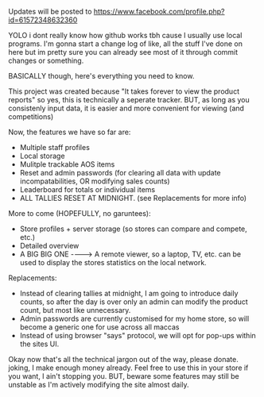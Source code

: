 Updates will be posted to https://www.facebook.com/profile.php?id=61572348632360

YOLO i dont really know how github works tbh cause I usually use local programs.
I'm gonna start a change log of like, all the stuff I've done on here but im pretty sure you can already see most of it through commit changes or something.

BASICALLY though, here's everything you need to know.


This project was created because "It takes forever to view the product reports" so yes, this is technically a seperate tracker.
BUT, as long as you consistenly input data, it is easier and more convenient for viewing (and competitions)

Now, the features we have so far are:
- Multiple staff profiles
- Local storage
- Mulitple trackable AOS items
- Reset and admin passwords (for clearing all data with update incompatabilities, OR modifying sales counts)
- Leaderboard for totals or individual items
- ALL TALLIES RESET AT MIDNIGHT. (see Replacements for more info)

More to come (HOPEFULLY, no garuntees):
- Store profiles + server storage (so stores can compare and compete, etc.)
- Detailed overview
- A BIG BIG ONE ----> A remote viewer, so a laptop, TV, etc. can be used to display the stores statistics on the local network.

Replacements:
- Instead of clearing tallies at midnight, I am going to introduce daily counts, so after the day is over only an admin can modify the product count, but most like unnecessary.
- Admin passwords are currently customised for my home store, so will become a generic one for use across all maccas
- Instead of using browser "says" protocol, we will opt for pop-ups within the sites UI.



Okay now that's all the technical jargon out of the way, please donate. joking, I make enough money already.
Feel free to use this in your store if you want, I ain't stopping you. BUT, beware some features may still be unstable as I'm actively modifying the site almost daily.
